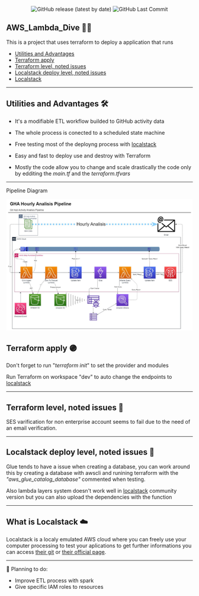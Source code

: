 <div align="center">
  
  ![GitHub release (latest by date)](https://img.shields.io/github/v/release/ICRosa/AWS_Lambda_Dive?color=purple)
  ![GitHub Last Commit](https://img.shields.io/github/last-commit/ICRosa/AWS_Lambda_Dive?color=purple)
  
</div>

## AWS_Lambda_Dive :swimming_man:

This is a project that uses terraform to deploy a application that runs 

- [Utilities and Advantages](#utilities-and-advantages)
- [Terraform apply](#terraform-apply)
- [Terraform level, noted issues](#terraform-level-noted-issues)
- [Localstack deploy level, noted issues](#localstack-deploy-level-noted-issues)
- [Localstack](#what-is-localstack)


---

## Utilities and Advantages 🛠️ 

- It's a modifiable ETL workflow builded to GitHub activity data  

- The whole process is conected to a scheduled state machine

- Free testing most of the deployng process with [localstack](#what-is-localstack)

- Easy and fast to deploy use and destroy with Terraform

- Mostly the code allow you to change and scale drastically the code only by edditing the *main.tf* and the *terraform.tfvars* 

---

Pipeline Diagram

<img src="./Diagrams/GHA Analisis Pipeline.jpg">


## Terraform apply :purple_circle:

Don't forget to run "*terraform init*" to set the provider and modules

Run Terraform on workspace "dev" to auto change the endpoints to [localstack](#what-is-localstack) 

---

## Terraform level, noted issues :notebook:

SES varification for non enterprise account seems to fail due to the need of an email verification.

---

## Localstack deploy level, noted issues :blue_book:

Glue tends to have a issue when creating a database, you can work around this by creating a database with awscli and runining terraform with the *"aws_glue_catalog_database"* commented when testing.

Also lambda layers system doesn't work well in [localstack](#what-is-localstack) community version but you can also upload the dependencies with the function

---

## What is Localstack :cloud:

Localstack is a localy emulated AWS cloud where you can freely use your computer processing to test your aplications to get further informations you can access [their git](https://github.com/localstack/localstack) or [their official page](https://localstack.cloud/).

---

</div>

:receipt: Planning to do:

- Improve ETL process with spark
- Give specific IAM roles to resources
